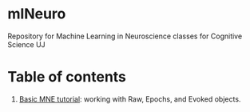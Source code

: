 # mlNeuro
Repository for Machine Learning in Neuroscience classes for Cognitive Science UJ

# Table of contents

1. [Basic MNE tutorial](https://github.com/abelowska/mlNeuro/blob/main/MLN_basic_mne_tutorial.ipynb): working with Raw, Epochs, and Evoked objects. 
